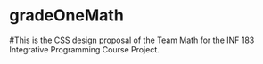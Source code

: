 # gradeOneMath

#This is the CSS design proposal of the Team Math for the INF 183 Integrative Programming Course Project.
